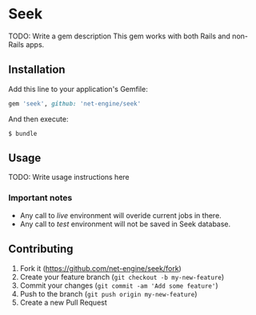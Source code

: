 # Seek

TODO: Write a gem description
This gem works with both Rails and non-Rails apps.

## Installation

Add this line to your application's Gemfile:

```ruby
gem 'seek', github: 'net-engine/seek'
```

And then execute:

    $ bundle

## Usage

TODO: Write usage instructions here

### Important notes

* Any call to *live* environment will overide current jobs in there.
* Any call to *test* environment will not be saved in Seek database.

## Contributing

1. Fork it (https://github.com/net-engine/seek/fork)
2. Create your feature branch (`git checkout -b my-new-feature`)
3. Commit your changes (`git commit -am 'Add some feature'`)
4. Push to the branch (`git push origin my-new-feature`)
5. Create a new Pull Request
